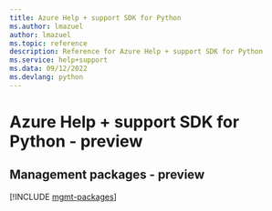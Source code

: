 ```yaml
---
title: Azure Help + support SDK for Python
ms.author: lmazuel
author: lmazuel
ms.topic: reference
description: Reference for Azure Help + support SDK for Python
ms.service: help+support
ms.data: 09/12/2022
ms.devlang: python
---
```

# Azure Help + support SDK for Python - preview

## Management packages - preview
[!INCLUDE [mgmt-packages](help-+-support-mgmt-index.md)]